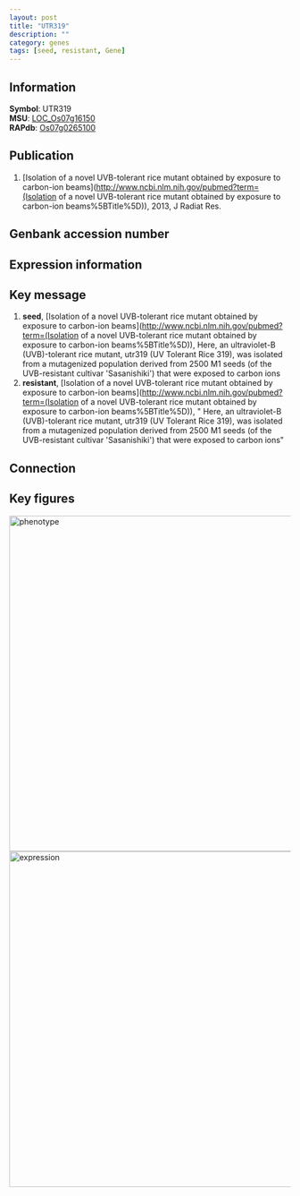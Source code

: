 ```yaml
---
layout: post
title: "UTR319"
description: ""
category: genes
tags: [seed, resistant, Gene]
---
```


## Information
__Symbol__: UTR319  
__MSU__: [LOC_Os07g16150](http://rice.plantbiology.msu.edu/cgi-bin/ORF_infopage.cgi?orf=LOC_Os07g16150)  
__RAPdb__: [Os07g0265100](http://rapdb.dna.affrc.go.jp/viewer/gbrowse_details/irgsp1?name=Os07g0265100)  

## Publication
1. [Isolation of a novel UVB-tolerant rice mutant obtained by exposure to carbon-ion beams](http://www.ncbi.nlm.nih.gov/pubmed?term=(Isolation of a novel UVB-tolerant rice mutant obtained by exposure to carbon-ion beams%5BTitle%5D)), 2013, J Radiat Res.

## Genbank accession number

## Expression information

## Key message
1. __seed__, [Isolation of a novel UVB-tolerant rice mutant obtained by exposure to carbon-ion beams](http://www.ncbi.nlm.nih.gov/pubmed?term=(Isolation of a novel UVB-tolerant rice mutant obtained by exposure to carbon-ion beams%5BTitle%5D)),  Here, an ultraviolet-B (UVB)-tolerant rice mutant, utr319 (UV Tolerant Rice 319), was isolated from a mutagenized population derived from 2500 M1 seeds (of the UVB-resistant cultivar 'Sasanishiki') that were exposed to carbon ions
2. __resistant__, [Isolation of a novel UVB-tolerant rice mutant obtained by exposure to carbon-ion beams](http://www.ncbi.nlm.nih.gov/pubmed?term=(Isolation of a novel UVB-tolerant rice mutant obtained by exposure to carbon-ion beams%5BTitle%5D)), " Here, an ultraviolet-B (UVB)-tolerant rice mutant, utr319 (UV Tolerant Rice 319), was isolated from a mutagenized population derived from 2500 M1 seeds (of the UVB-resistant cultivar 'Sasanishiki') that were exposed to carbon ions"

## Connection

## Key figures
<img src="http://ricencode.github.io/images/UTR319.pheno.png" alt="phenotype"  style="width: 600px;"/>

<img src="http://ricencode.github.io/images/UTR319.exp.png" alt="expression"  style="width: 600px;"/>


